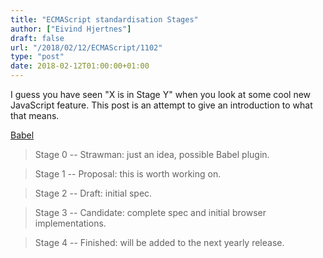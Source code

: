 ```yaml
---
title: "ECMAScript standardisation Stages"
author: ["Eivind Hjertnes"]
draft: false
url: "/2018/02/12/ECMAScript/1102"
type: "post"
date: 2018-02-12T01:00:00+01:00
---
```


I guess you have seen "X is in Stage Y" when you look at some cool new
JavaScript feature. This post is an attempt to give an introduction to
what that means.

[Babel](https://babeljs.io/docs/plugins/)

> Stage 0 -- Strawman: just an idea, possible Babel plugin.

<!--quoteend-->

> Stage 1 -- Proposal: this is worth working on.

<!--quoteend-->

> Stage 2 -- Draft: initial spec.

<!--quoteend-->

> Stage 3 -- Candidate: complete spec and initial browser
> implementations.

<!--quoteend-->

> Stage 4 -- Finished: will be added to the next yearly release.
